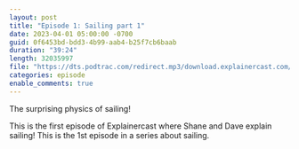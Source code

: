 ```yaml
---
layout: post
title: "Episode 1: Sailing part 1"
date: 2023-04-01 05:00:00 -0700
guid: 0f6453bd-bdd3-4b99-aab4-b25f7cb6baab
duration: "39:24"
length: 32035997
file: "https://dts.podtrac.com/redirect.mp3/download.explainercast.com/explainercast-001.mp3"
categories: episode
enable_comments: true
---
```

The surprising physics of sailing!

This is the first episode of Explainercast where Shane and Dave explain sailing! This is the 1st episode
in a series about sailing.
